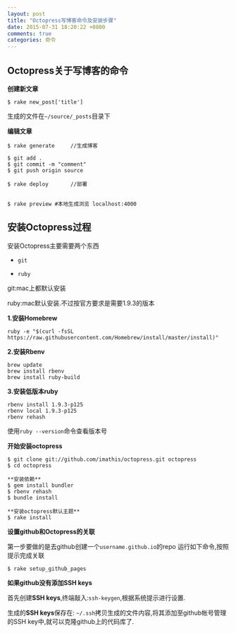 ```yaml
---
layout: post
title: "Octopress写博客命令及安装步骤"
date: 2015-07-31 18:20:22 +0800
comments: true
categories: 命令
---
```

##  Octopress关于写博客的命令

**创建新文章**

```
$ rake new_post['title']
```

生成的文件在`~/source/_posts`目录下


**编辑文章**

```
$ rake generate     //生成博客

$ git add .
$ git commit -m "comment" 
$ git push origin source

$ rake deploy       //部署


$ rake preview #本地生成浏览 localhost:4000
```


## 安装Octopress过程

安装Octopress主要需要两个东西

* `git`

* `ruby`

git:mac上都默认安装

ruby:mac默认安装.不过按官方要求是需要1.9.3的版本

**1.安装Homebrew**

```
ruby -e "$(curl -fsSL https://raw.githubusercontent.com/Homebrew/install/master/install)"
```

**2.安装Rbenv**

```
brew update
brew install rbenv
brew install ruby-build
```

**3.安装低版本ruby**

```
rbenv install 1.9.3-p125
rbenv local 1.9.3-p125
rbenv rehash
```

使用`ruby --version`命令查看版本号

**开始安装octopress**

```
$ git clone git://github.com/imathis/octopress.git octopress
$ cd octopress

**安装依赖**
$ gem install bundler
$ rbenv rehash
$ bundle install

**安装octopress默认主题**
$ rake install
```

**设置github和Octopress的关联**

第一步要做的是去github创建一个`username.github.io`的repo
运行如下命令,按照提示完成关联

```
$ rake setup_github_pages
```


**如果github没有添加SSH keys**

首先创建**SSH keys**,终端敲入:`ssh-keygen`,根据系统提示进行设置.

生成的**SSH keys**保存在: `~/.ssh`拷贝生成的文件内容,将其添加至github帐号管理的SSH key中,就可以克隆github上的代码库了.

